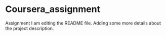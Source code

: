 # Coursera_assignment
Assignment
I am editing the README file. Adding some more details about the project description.
